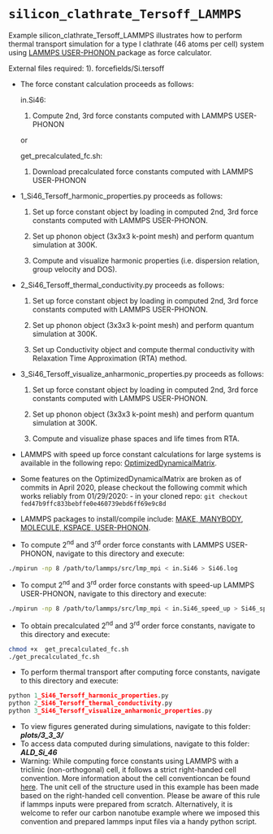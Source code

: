 # `silicon_clathrate_Tersoff_LAMMPS`

Example silicon_clathrate_Tersoff_LAMMPS illustrates how to perform thermal 
transport simulation for a type I clathrate (46 atoms per cell) system using
[LAMMPS USER-PHONON ](https://lammps.sandia.gov/doc/Packages_details.html#pkg-user-phonon) package as force calculator.

External files required: 
		       1). forcefields/Si.tersoff


- The force constant calculation proceeds as follows:

    in.Si46:
    1.  Compute 2nd, 3rd force constants computed with LAMMPS USER-PHONON
			
	or

	get_precalculated_fc.sh:
	1.  Download precalculated force constants computed with LAMMPS USER-PHONON


- 1_Si46_Tersoff_harmonic_properties.py proceeds as follows:

    1. Set up force constant object by loading in computed 2nd, 3rd force constants computed with LAMMPS USER-PHONON.

    2. Set up phonon object (3x3x3 k-point mesh) and perform quantum simulation at 300K.
     
    3. Compute and visualize harmonic properties (i.e. dispersion relation, group velocity and DOS). 

-  2_Si46_Tersoff_thermal_conductivity.py proceeds as follows:

    1. Set up force constant object by loading in computed 2nd, 3rd force constants computed with LAMMPS USER-PHONON.

    2. Set up phonon object (3x3x3 k-point mesh) and perform quantum simulation at 300K.

    3. Set up Conductivity object and compute thermal conductivity with Relaxation Time Approximation (RTA) method.

-  3_Si46_Tersoff_visualize_anharmonic_properties.py proceeds as follows:

    1. Set up force constant object by loading in computed 2nd, 3rd force constants computed with LAMMPS USER-PHONON.
			
    2. Set up phonon object (3x3x3 k-point mesh) and perform quantum simulation at 300K.

	3. Compute and visualize phase spaces and life times from RTA.


- LAMMPS with speed up force constant calculations for large systems is available in the following repo: [OptimizedDynamicalMatrix](https://github.com/charlessievers/lammps/tree/fed47b9ffc833bebffe0e460739ebd6ff69e9c8d). 
- Some features on the OptimizedDynamicalMatrix are broken as of commits in April 2020, please checkout the following commit which works reliably from 01/29/2020:
        - in your cloned repo: `git checkout fed47b9ffc833bebffe0e460739ebd6ff69e9c8d`
- LAMMPS packages to install/compile include: [MAKE, MANYBODY, MOLECULE, KSPACE, USER-PHONON](https://lammps.sandia.gov/doc/Packages_details.html).


- To compute 2<sup>nd</sup> and 3<sup>rd</sup> order force constants with LAMMPS USER-PHONON, navigate to this directory and execute:
```bash
./mpirun -np 8 /path/to/lammps/src/lmp_mpi < in.Si46 > Si46.log 
```
- To comput 2<sup>nd</sup> and 3<sup>rd</sup> order force constants with speed-up LAMMPS USER-PHONON, navigate to this directory and execute:
```bash
./mpirun -np 8 /path/to/lammps/src/lmp_mpi < in.Si46_speed_up > Si46_speed_up.log 
```
- To obtain precalculated 2<sup>nd</sup> and 3<sup>rd</sup> order force constants, navigate to this directory and execute:
```bash
chmod +x  get_precalculated_fc.sh
./get_precalculated_fc.sh
```
- To perform thermal transport after computing force constants, navigate to this directory and execute:
```python
python 1_Si46_Tersoff_harmonic_properties.py
python 2_Si46_Tersoff_thermal_conductivity.py
python 3_Si46_Tersoff_visualize_anharmonic_properties.py
```

- To view figures generated during simulations, navigate to this folder: ***plots/3_3_3/***
- To access data computed during simulations, navigate to this folder: ***ALD_Si_46***
- Warning: While computing force constants using LAMMPS with a triclinic (non-orthogonal) cell, it follows a strict right-handed cell convention. More information about the cell conventioncan be found [here](https://docs.lammps.org/Howto_triclinic.html). The unit cell of the structure used in this example has been made based on the right-handed cell convention. Please be aware of this rule if lammps inputs were prepared from scratch. Alternatively, it is welcome to refer our carbon nanotube example where we imposed this convention and prepared lammps input files via a handy python script.
 
